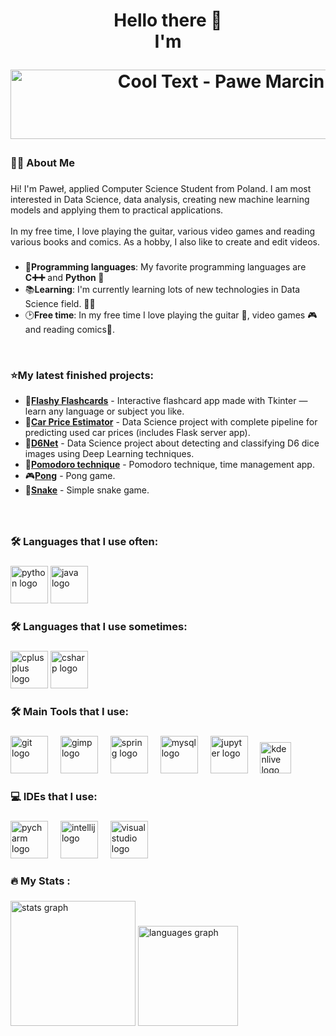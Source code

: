 <h1 align="center">Hello there 👋<br>I'm <br> <p align="center">
<img width="1013" height="111" alt="Cool Text - Pawe Marcinkowski 492711951886330" src="https://github.com/user-attachments/assets/2a8c9daa-6cd2-4a81-ab48-6e5da594a5ad" />
</p></h1>



###

<h3 align="left">👩‍💻  About Me</h3>

###

<p align="left">Hi! I'm Paweł, applied Computer Science Student from Poland. I am most interested in Data Science, data analysis, creating new machine learning models and applying them to practical applications. <br><br>In my free time, I love playing the guitar, various video games and reading various books and comics. As a hobby, I also like to create and edit videos.<br></p>

###

+ 💬**Programming languages**: My favorite programming languages are **C➕➕** and **Python 🐍**
+ 📚**Learning**: I'm currently learning lots of new technologies in Data Science field. 👨‍💻
+ 🕑**Free time**: In my free time I love playing the guitar 🎸, video games 🎮 and reading comics📙.
</a>

<br>
<h3 align="left">⭐My latest finished projects: </h3>

+ 📑[**Flashy Flashcards**](https://github.com/Pawelo112/flashy-flashcards) - Interactive flashcard app made with Tkinter — learn any language or subject you like. 
+ 🚗[**Car Price Estimator**](https://github.com/Pawelo112/car-price-estimator) - Data Science project with complete pipeline for predicting used car prices (includes Flask server app). 
+ 🎲[**D6Net**](https://github.com/Pawelo112/D6Net) - Data Science project about detecting and classifying D6 dice images using Deep Learning techniques.
+ 🍅[**Pomodoro technique**](https://github.com/Pawelo112/Pomodoro_GUI_App) - Pomodoro technique, time management app.
+ 🎮[**Pong**](https://github.com/Pawelo112/Pong) - Pong game.
+ 🐍[**Snake**](https://github.com/Pawelo112/Simple-snake-game-in-Python) - Simple snake game.

###
<br>
<h3 align="left">🛠 Languages that I use often:</h3>

###

<div align="left">
  <img src="https://cdn.jsdelivr.net/gh/devicons/devicon/icons/python/python-original-wordmark.svg" height="60" alt="python logo"  />
  <img src="https://cdn.jsdelivr.net/gh/devicons/devicon/icons/java/java-original-wordmark.svg" height="60" alt="java logo"  />
</div>

<h3 align="left">🛠 Languages that I use sometimes:</h3>

###

<div align="left">
  <img src="https://cdn.jsdelivr.net/gh/devicons/devicon/icons/cplusplus/cplusplus-original.svg" height="60" alt="cplusplus logo"  /> 
  <img src="https://cdn.jsdelivr.net/gh/devicons/devicon/icons/csharp/csharp-original.svg" height="60" alt="csharp logo"  />
</div>

###

<h3 align="left">🛠 Main Tools that I use:</h3>

###

<div align="left">
  <img src="https://cdn.jsdelivr.net/gh/devicons/devicon/icons/git/git-original.svg" height="60" alt="git logo"  />
  <img width="12" />
  <img src="https://cdn.jsdelivr.net/gh/devicons/devicon/icons/gimp/gimp-original.svg" height="60" alt="gimp logo"  />
  <img width="12" />
  <img src="https://cdn.jsdelivr.net/gh/devicons/devicon/icons/spring/spring-original-wordmark.svg" height="60" alt="spring logo"  />
  <img width="12" />
  <img src="https://cdn.jsdelivr.net/gh/devicons/devicon/icons/mysql/mysql-original-wordmark.svg" height="60" alt="mysql logo"  />
  <img width="12" />
  <img src="https://cdn.jsdelivr.net/gh/devicons/devicon/icons/jupyter/jupyter-original-wordmark.svg" height="60" alt="jupyter logo"  />
  <img width="12" />
  <img src ="https://github.com/Pawelo112/Pawelo112/assets/121107616/b12826be-15dc-479f-b9e3-989832d45d27" height="50" alt="kdenlive logo" />
</div>

###

<h3 align="left">💻 IDEs that I use:</h3>

###

<div align="left">
  <img src="https://cdn.jsdelivr.net/gh/devicons/devicon/icons/pycharm/pycharm-original.svg" height="60" alt="pycharm logo"  />
  <img width="12" />
  <img src="https://cdn.jsdelivr.net/gh/devicons/devicon/icons/intellij/intellij-original.svg" height="60" alt="intellij logo"  />
  <img width="12" />
  <img src="https://cdn.jsdelivr.net/gh/devicons/devicon/icons/visualstudio/visualstudio-plain.svg" height="60" alt="visualstudio logo"  />
</div>

###

<h3 align="left">🔥   My Stats :</h3>

###

<div align="left">
  <img src="https://github-readme-stats.vercel.app/api?username=Pawelo112&hide_title=false&hide_rank=false&show_icons=true&include_all_commits=true&count_private=true&disable_animations=false&theme=github_dark&locale=en&hide_border=false&order=1" height="200" alt="stats graph" /> 
  <img src="https://github-readme-stats.vercel.app/api/top-langs?username=Pawelo112&locale=en&hide_title=false&layout=compact&card_width=320&langs_count=6&theme=github_dark&hide_border=false&order=2" height="160" alt="languages graph"  />
</div>

###
